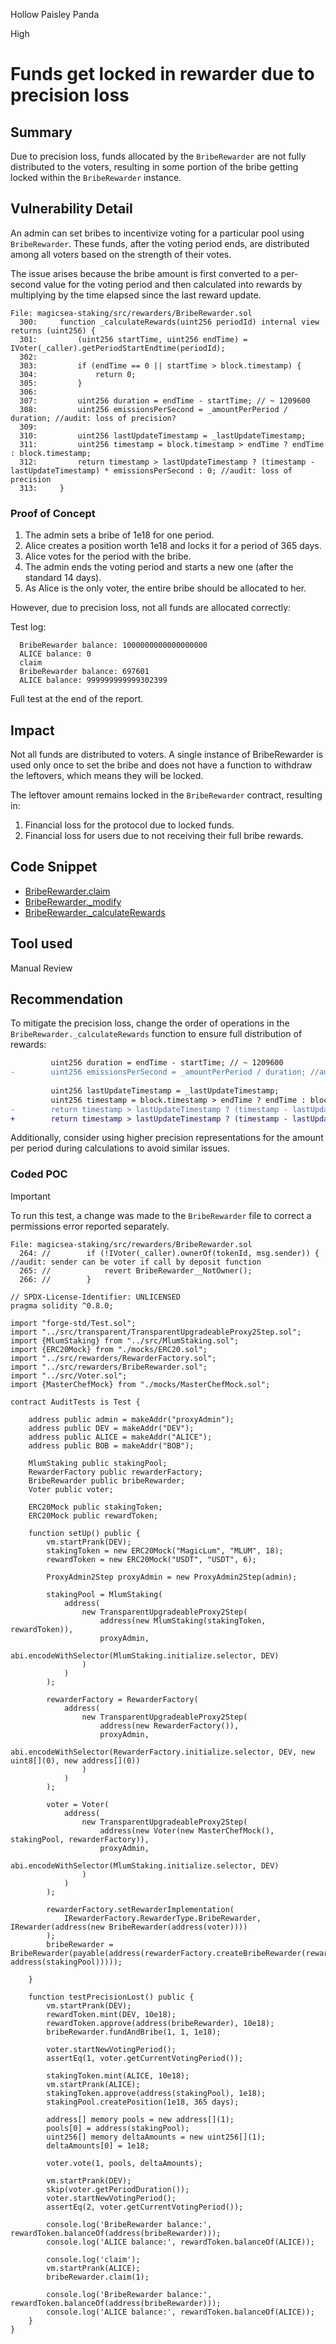 Hollow Paisley Panda

High

# Funds get locked in rewarder due to precision loss

## Summary

Due to precision loss, funds allocated by the `BribeRewarder` are not fully distributed to the voters, resulting in some portion of the bribe getting locked within the `BribeRewarder` instance.

## Vulnerability Detail

An admin can set bribes to incentivize voting for a particular pool using `BribeRewarder`. These funds, after the voting period ends, are distributed among all voters based on the strength of their votes.

The issue arises because the bribe amount is first converted to a per-second value for the voting period and then calculated into rewards by multiplying by the time elapsed since the last reward update.

```solidity
File: magicsea-staking/src/rewarders/BribeRewarder.sol
  300:     function _calculateRewards(uint256 periodId) internal view returns (uint256) {
  301:         (uint256 startTime, uint256 endTime) = IVoter(_caller).getPeriodStartEndtime(periodId);
  302: 
  303:         if (endTime == 0 || startTime > block.timestamp) {
  304:             return 0;
  305:         }
  306: 
  307:         uint256 duration = endTime - startTime; // ~ 1209600
  308:         uint256 emissionsPerSecond = _amountPerPeriod / duration; //audit: loss of precision?
  309: 
  310:         uint256 lastUpdateTimestamp = _lastUpdateTimestamp;
  311:         uint256 timestamp = block.timestamp > endTime ? endTime : block.timestamp;
  312:         return timestamp > lastUpdateTimestamp ? (timestamp - lastUpdateTimestamp) * emissionsPerSecond : 0; //audit: loss of precision
  313:     }
```

### Proof of Concept

1. The admin sets a bribe of 1e18 for one period.
2. Alice creates a position worth 1e18 and locks it for a period of 365 days.
3. Alice votes for the period with the bribe.
4. The admin ends the voting period and starts a new one (after the standard 14 days).
5. As Alice is the only voter, the entire bribe should be allocated to her.

However, due to precision loss, not all funds are allocated correctly:

Test log:

```shell
  BribeRewarder balance: 1000000000000000000
  ALICE balance: 0
  claim
  BribeRewarder balance: 697601
  ALICE balance: 999999999999302399
```

Full test at the end of the report.

## Impact

Not all funds are distributed to voters.
A single instance of BribeRewarder is used only once to set the bribe and does not have a function to withdraw the leftovers, which means they will be locked.

The leftover amount remains locked in the `BribeRewarder` contract, resulting in:

1. Financial loss for the protocol due to locked funds.
2. Financial loss for users due to not receiving their full bribe rewards.

## Code Snippet

- [BribeRewarder.claim](https://github.com/sherlock-audit/2024-06-magicsea/blob/7fd1a65b76d50f1bf2555c699ef06cde2b646674/magicsea-staking/src/rewarders/BribeRewarder.sol#L153-L153)
- [BribeRewarder._modify](https://github.com/sherlock-audit/2024-06-magicsea/blob/7fd1a65b76d50f1bf2555c699ef06cde2b646674/magicsea-staking/src/rewarders/BribeRewarder.sol#L260-L260)
- [BribeRewarder._calculateRewards](https://github.com/sherlock-audit/2024-06-magicsea/blob/7fd1a65b76d50f1bf2555c699ef06cde2b646674/magicsea-staking/src/rewarders/BribeRewarder.sol#L300-L300)
## Tool used

Manual Review

## Recommendation

To mitigate the precision loss, change the order of operations in the `BribeRewarder._calculateRewards` function to ensure full distribution of rewards:

```diff
         uint256 duration = endTime - startTime; // ~ 1209600
-        uint256 emissionsPerSecond = _amountPerPeriod / duration; //audit: loss of precision?
 
         uint256 lastUpdateTimestamp = _lastUpdateTimestamp;
         uint256 timestamp = block.timestamp > endTime ? endTime : block.timestamp;
-        return timestamp > lastUpdateTimestamp ? (timestamp - lastUpdateTimestamp) * emissionsPerSecond : 0; //audit: loss of precision
+        return timestamp > lastUpdateTimestamp ? (timestamp - lastUpdateTimestamp) * _amountPerPeriod / duration : 0;
```

Additionally, consider using higher precision representations for the amount per period during calculations to avoid similar issues.

### Coded POC

> [!IMPORTANT]
> To run this test, a change was made to the `BribeRewarder` file to correct a permissions error reported separately.
> 
```solidity
File: magicsea-staking/src/rewarders/BribeRewarder.sol
  264: //        if (!IVoter(_caller).ownerOf(tokenId, msg.sender)) { //audit: sender can be voter if call by deposit function
  265: //            revert BribeRewarder__NotOwner();
  266: //        }

```

```solidity
// SPDX-License-Identifier: UNLICENSED
pragma solidity ^0.8.0;

import "forge-std/Test.sol";
import "../src/transparent/TransparentUpgradeableProxy2Step.sol";
import {MlumStaking} from "../src/MlumStaking.sol";
import {ERC20Mock} from "./mocks/ERC20.sol";
import "../src/rewarders/RewarderFactory.sol";
import "../src/rewarders/BribeRewarder.sol";
import "../src/Voter.sol";
import {MasterChefMock} from "./mocks/MasterChefMock.sol";

contract AuditTests is Test {

    address public admin = makeAddr("proxyAdmin");
    address public DEV = makeAddr("DEV");
    address public ALICE = makeAddr("ALICE");
    address public BOB = makeAddr("BOB");

    MlumStaking public stakingPool;
    RewarderFactory public rewarderFactory;
    BribeRewarder public bribeRewarder;
    Voter public voter;

    ERC20Mock public stakingToken;
    ERC20Mock public rewardToken;

    function setUp() public {
        vm.startPrank(DEV);
        stakingToken = new ERC20Mock("MagicLum", "MLUM", 18);
        rewardToken = new ERC20Mock("USDT", "USDT", 6);

        ProxyAdmin2Step proxyAdmin = new ProxyAdmin2Step(admin);

        stakingPool = MlumStaking(
            address(
                new TransparentUpgradeableProxy2Step(
                    address(new MlumStaking(stakingToken, rewardToken)),
                    proxyAdmin,
                    abi.encodeWithSelector(MlumStaking.initialize.selector, DEV)
                )
            )
        );

        rewarderFactory = RewarderFactory(
            address(
                new TransparentUpgradeableProxy2Step(
                    address(new RewarderFactory()),
                    proxyAdmin,
                    abi.encodeWithSelector(RewarderFactory.initialize.selector, DEV, new uint8[](0), new address[](0))
                )
            )
        );

        voter = Voter(
            address(
                new TransparentUpgradeableProxy2Step(
                    address(new Voter(new MasterChefMock(), stakingPool, rewarderFactory)),
                    proxyAdmin,
                    abi.encodeWithSelector(MlumStaking.initialize.selector, DEV)
                )
            )
        );

        rewarderFactory.setRewarderImplementation(
            IRewarderFactory.RewarderType.BribeRewarder, IRewarder(address(new BribeRewarder(address(voter))))
        );
        bribeRewarder = BribeRewarder(payable(address(rewarderFactory.createBribeRewarder(rewardToken, address(stakingPool)))));

    }

    function testPrecisionLost() public {
        vm.startPrank(DEV);
        rewardToken.mint(DEV, 10e18);
        rewardToken.approve(address(bribeRewarder), 10e18);
        bribeRewarder.fundAndBribe(1, 1, 1e18);

        voter.startNewVotingPeriod();
        assertEq(1, voter.getCurrentVotingPeriod());

        stakingToken.mint(ALICE, 10e18);
        vm.startPrank(ALICE);
        stakingToken.approve(address(stakingPool), 1e18);
        stakingPool.createPosition(1e18, 365 days);

        address[] memory pools = new address[](1);
        pools[0] = address(stakingPool);
        uint256[] memory deltaAmounts = new uint256[](1);
        deltaAmounts[0] = 1e18;

        voter.vote(1, pools, deltaAmounts);

        vm.startPrank(DEV);
        skip(voter.getPeriodDuration());
        voter.startNewVotingPeriod();
        assertEq(2, voter.getCurrentVotingPeriod());

        console.log('BribeRewarder balance:', rewardToken.balanceOf(address(bribeRewarder)));
        console.log('ALICE balance:', rewardToken.balanceOf(ALICE));

        console.log('claim');
        vm.startPrank(ALICE);
        bribeRewarder.claim(1);

        console.log('BribeRewarder balance:', rewardToken.balanceOf(address(bribeRewarder)));
        console.log('ALICE balance:', rewardToken.balanceOf(ALICE));
    }
}
```
